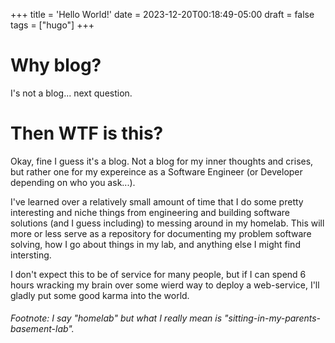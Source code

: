 +++
title = 'Hello World!'
date = 2023-12-20T00:18:49-05:00
draft = false
tags = ["hugo"]
+++

# Why blog?

I's not a blog... next question.

# Then WTF is this?

Okay, fine I guess it's a blog. Not a blog for my inner thoughts and crises, but rather one for my expereince as a Software Engineer (or Developer depending on who you ask...).

I've learned over a relatively small amount of time that I do some pretty interesting and niche things from engineering and building software solutions (and I guess including) to messing around in my homelab. This will more or less serve as a repository for documenting my problem software solving, how I go about things in my lab, and anything else I might find intersting.

I don't expect this to be of service for many people, but if I can spend 6 hours wracking my brain over some wierd way to deploy a web-service, I'll gladly put some good karma into the world.

###### _Footnote: I say "homelab" but what I really mean is "sitting-in-my-parents-basement-lab"._
